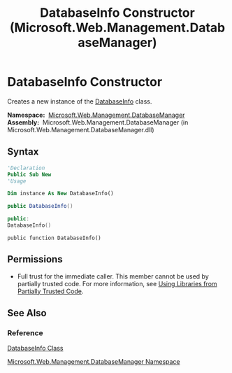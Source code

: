 ﻿---
title: DatabaseInfo Constructor  (Microsoft.Web.Management.DatabaseManager)
TOCTitle: DatabaseInfo Constructor
ms:assetid: M:Microsoft.Web.Management.DatabaseManager.DatabaseInfo.#ctor
ms:mtpsurl: https://msdn.microsoft.com/en-us/library/microsoft.web.management.databasemanager.databaseinfo.databaseinfo(v=VS.90)
ms:contentKeyID: 22049501
ms.date: 05/02/2012
mtps_version: v=VS.90
f1_keywords:
- Microsoft.Web.Management.DatabaseManager.DatabaseInfo.DatabaseInfo
- Microsoft.Web.Management.DatabaseManager.DatabaseInfo.#ctor
dev_langs:
- csharp
- jscript
- vb
- cpp
api_location:
- Microsoft.Web.Management.DatabaseManager.dll
api_name:
- Microsoft.Web.Management.DatabaseManager.DatabaseInfo..ctor
api_type:
- Managed
topic_type:
- apiref
- kbSyntax
product_family_name: VS
ROBOTS: INDEX,FOLLOW
---

# DatabaseInfo Constructor

Creates a new instance of the [DatabaseInfo](databaseinfo-class-microsoft-web-management-databasemanager.md) class.

**Namespace:**  [Microsoft.Web.Management.DatabaseManager](microsoft-web-management-databasemanager-namespace.md)  
**Assembly:**  Microsoft.Web.Management.DatabaseManager (in Microsoft.Web.Management.DatabaseManager.dll)

## Syntax

```vb
'Declaration
Public Sub New
'Usage

Dim instance As New DatabaseInfo()
```

```csharp
public DatabaseInfo()
```

```cpp
public:
DatabaseInfo()
```

```jscript
public function DatabaseInfo()
```

## Permissions

  - Full trust for the immediate caller. This member cannot be used by partially trusted code. For more information, see [Using Libraries from Partially Trusted Code](https://msdn.microsoft.com/library/8skskf63).

## See Also

### Reference

[DatabaseInfo Class](databaseinfo-class-microsoft-web-management-databasemanager.md)

[Microsoft.Web.Management.DatabaseManager Namespace](microsoft-web-management-databasemanager-namespace.md)

